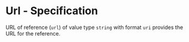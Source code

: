 # Url - Specification

URL of reference (`url`) of value type `string` with format `uri` provides the URL for the reference.
